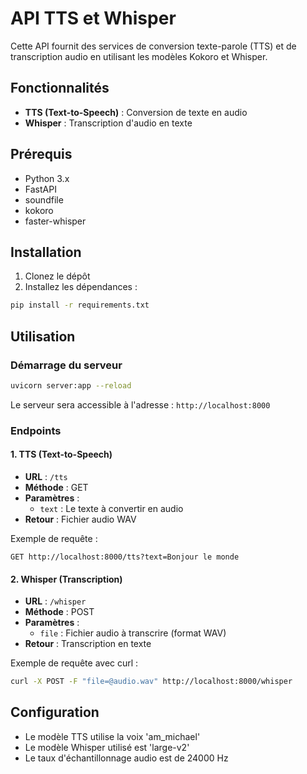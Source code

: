 # API TTS et Whisper

Cette API fournit des services de conversion texte-parole (TTS) et de transcription audio en utilisant les modèles Kokoro et Whisper.

## Fonctionnalités

- **TTS (Text-to-Speech)** : Conversion de texte en audio
- **Whisper** : Transcription d'audio en texte

## Prérequis

- Python 3.x
- FastAPI
- soundfile
- kokoro
- faster-whisper

## Installation

1. Clonez le dépôt
2. Installez les dépendances :
```bash
pip install -r requirements.txt
```

## Utilisation

### Démarrage du serveur

```bash
uvicorn server:app --reload
```

Le serveur sera accessible à l'adresse : `http://localhost:8000`

### Endpoints

#### 1. TTS (Text-to-Speech)

- **URL** : `/tts`
- **Méthode** : GET
- **Paramètres** : 
  - `text` : Le texte à convertir en audio
- **Retour** : Fichier audio WAV

Exemple de requête :
```
GET http://localhost:8000/tts?text=Bonjour le monde
```

#### 2. Whisper (Transcription)

- **URL** : `/whisper`
- **Méthode** : POST
- **Paramètres** : 
  - `file` : Fichier audio à transcrire (format WAV)
- **Retour** : Transcription en texte

Exemple de requête avec curl :
```bash
curl -X POST -F "file=@audio.wav" http://localhost:8000/whisper
```

## Configuration

- Le modèle TTS utilise la voix 'am_michael'
- Le modèle Whisper utilisé est 'large-v2'
- Le taux d'échantillonnage audio est de 24000 Hz